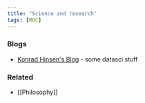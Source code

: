 ```yaml
---
title: "Science and research"
tags: [MOC]
---
```


### Blogs
- [Konrad Hinsen's Blog](https://blog.khinsen.net/index.html) - some datasci stuff

### Related
- [[Philosophy]]
